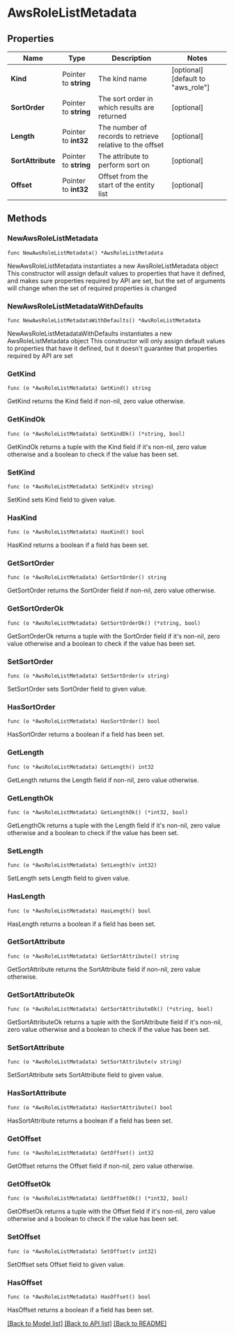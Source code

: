 # AwsRoleListMetadata

## Properties

Name | Type | Description | Notes
------------ | ------------- | ------------- | -------------
**Kind** | Pointer to **string** | The kind name | [optional] [default to "aws_role"]
**SortOrder** | Pointer to **string** | The sort order in which results are returned | [optional] 
**Length** | Pointer to **int32** | The number of records to retrieve relative to the offset | [optional] 
**SortAttribute** | Pointer to **string** | The attribute to perform sort on | [optional] 
**Offset** | Pointer to **int32** | Offset from the start of the entity list | [optional] 

## Methods

### NewAwsRoleListMetadata

`func NewAwsRoleListMetadata() *AwsRoleListMetadata`

NewAwsRoleListMetadata instantiates a new AwsRoleListMetadata object
This constructor will assign default values to properties that have it defined,
and makes sure properties required by API are set, but the set of arguments
will change when the set of required properties is changed

### NewAwsRoleListMetadataWithDefaults

`func NewAwsRoleListMetadataWithDefaults() *AwsRoleListMetadata`

NewAwsRoleListMetadataWithDefaults instantiates a new AwsRoleListMetadata object
This constructor will only assign default values to properties that have it defined,
but it doesn't guarantee that properties required by API are set

### GetKind

`func (o *AwsRoleListMetadata) GetKind() string`

GetKind returns the Kind field if non-nil, zero value otherwise.

### GetKindOk

`func (o *AwsRoleListMetadata) GetKindOk() (*string, bool)`

GetKindOk returns a tuple with the Kind field if it's non-nil, zero value otherwise
and a boolean to check if the value has been set.

### SetKind

`func (o *AwsRoleListMetadata) SetKind(v string)`

SetKind sets Kind field to given value.

### HasKind

`func (o *AwsRoleListMetadata) HasKind() bool`

HasKind returns a boolean if a field has been set.

### GetSortOrder

`func (o *AwsRoleListMetadata) GetSortOrder() string`

GetSortOrder returns the SortOrder field if non-nil, zero value otherwise.

### GetSortOrderOk

`func (o *AwsRoleListMetadata) GetSortOrderOk() (*string, bool)`

GetSortOrderOk returns a tuple with the SortOrder field if it's non-nil, zero value otherwise
and a boolean to check if the value has been set.

### SetSortOrder

`func (o *AwsRoleListMetadata) SetSortOrder(v string)`

SetSortOrder sets SortOrder field to given value.

### HasSortOrder

`func (o *AwsRoleListMetadata) HasSortOrder() bool`

HasSortOrder returns a boolean if a field has been set.

### GetLength

`func (o *AwsRoleListMetadata) GetLength() int32`

GetLength returns the Length field if non-nil, zero value otherwise.

### GetLengthOk

`func (o *AwsRoleListMetadata) GetLengthOk() (*int32, bool)`

GetLengthOk returns a tuple with the Length field if it's non-nil, zero value otherwise
and a boolean to check if the value has been set.

### SetLength

`func (o *AwsRoleListMetadata) SetLength(v int32)`

SetLength sets Length field to given value.

### HasLength

`func (o *AwsRoleListMetadata) HasLength() bool`

HasLength returns a boolean if a field has been set.

### GetSortAttribute

`func (o *AwsRoleListMetadata) GetSortAttribute() string`

GetSortAttribute returns the SortAttribute field if non-nil, zero value otherwise.

### GetSortAttributeOk

`func (o *AwsRoleListMetadata) GetSortAttributeOk() (*string, bool)`

GetSortAttributeOk returns a tuple with the SortAttribute field if it's non-nil, zero value otherwise
and a boolean to check if the value has been set.

### SetSortAttribute

`func (o *AwsRoleListMetadata) SetSortAttribute(v string)`

SetSortAttribute sets SortAttribute field to given value.

### HasSortAttribute

`func (o *AwsRoleListMetadata) HasSortAttribute() bool`

HasSortAttribute returns a boolean if a field has been set.

### GetOffset

`func (o *AwsRoleListMetadata) GetOffset() int32`

GetOffset returns the Offset field if non-nil, zero value otherwise.

### GetOffsetOk

`func (o *AwsRoleListMetadata) GetOffsetOk() (*int32, bool)`

GetOffsetOk returns a tuple with the Offset field if it's non-nil, zero value otherwise
and a boolean to check if the value has been set.

### SetOffset

`func (o *AwsRoleListMetadata) SetOffset(v int32)`

SetOffset sets Offset field to given value.

### HasOffset

`func (o *AwsRoleListMetadata) HasOffset() bool`

HasOffset returns a boolean if a field has been set.


[[Back to Model list]](../README.md#documentation-for-models) [[Back to API list]](../README.md#documentation-for-api-endpoints) [[Back to README]](../README.md)


